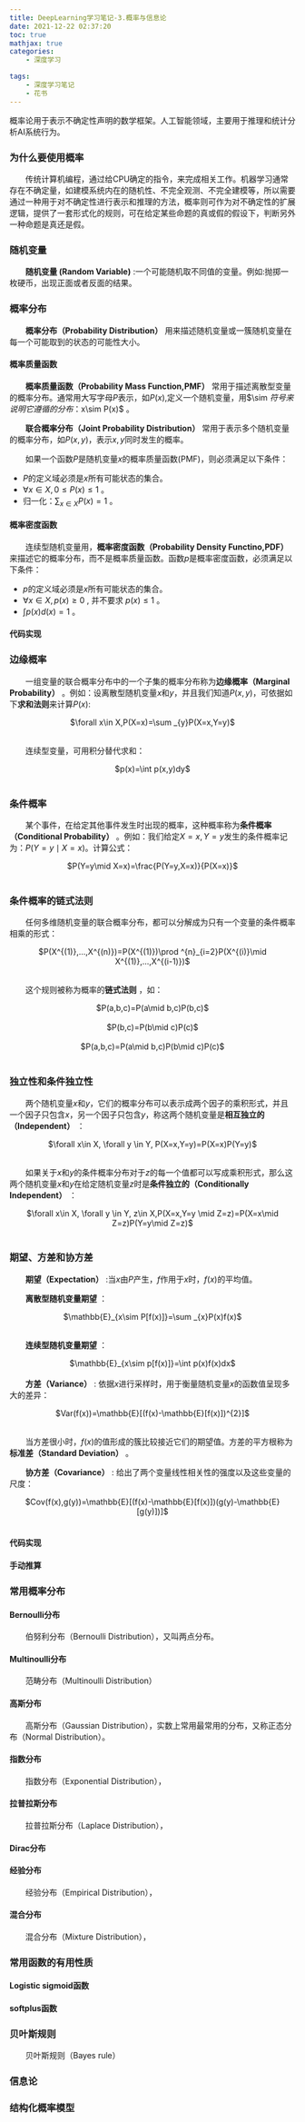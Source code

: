 ```yaml
---
title: DeepLearning学习笔记-3.概率与信息论
date: 2021-12-22 02:37:20
toc: true
mathjax: true
categories:
    - 深度学习

tags:
    - 深度学习笔记
    - 花书
---
```


概率论用于表示不确定性声明的数学框架。人工智能领域，主要用于推理和统计分析AI系统行为。

<!--more-->

### 为什么要使用概率

&emsp;&emsp;传统计算机编程，通过给CPU确定的指令，来完成相关工作。机器学习通常存在不确定量，如建模系统内在的随机性、不完全观测、不完全建模等，所以需要通过一种用于对不确定性进行表示和推理的方法，概率则可作为对不确定性的扩展逻辑，提供了一套形式化的规则，可在给定某些命题的真或假的假设下，判断另外一种命题是真还是假。

### 随机变量

&emsp;&emsp;**随机变量 (Random Variable)** :一个可能随机取不同值的变量。例如:抛掷一枚硬币，出现正面或者反面的结果。

### 概率分布

&emsp;&emsp;**概率分布（Probability Distribution）** 用来描述随机变量或一簇随机变量在每一个可能取到的状态的可能性大小。

#### 概率质量函数

&emsp;&emsp;**概率质量函数（Probability Mass Function,PMF）** 常用于描述离散型变量的概率分布。通常用大写字母$P$表示，如$P(x)$,定义一个随机变量，用$\sim $符号来说明它遵循的分布：$x\sim P(x)$ 。

&emsp;&emsp;**联合概率分布（Joint Probability Distribution）** 常用于表示多个随机变量的概率分布，如$P(x,y)$，表示$x,y$同时发生的概率。

&emsp;&emsp;如果一个函数$P$是随机变量$x$的概率质量函数(PMF)，则必须满足以下条件：
* $P$的定义域必须是$x$所有可能状态的集合。
* $\forall x\in X,0\leqslant P(x)\leqslant 1$ 。
* 归一化：$\sum_{x\in X}P(x)=1$ 。

#### 概率密度函数

&emsp;&emsp;连续型随机变量用，**概率密度函数（Probability Density Functino,PDF）** 来描述它的概率分布，而不是概率质量函数。函数$p$是概率密度函数，必须满足以下条件：

* $p$的定义域必须是$x$所有可能状态的集合。
* $\forall x\in X,p(x)\geqslant 0$ , 并不要求 $p(x)\leqslant 1$ 。
* $\int p(x)d(x)=1$ 。

#### 代码实现


### 边缘概率

&emsp;&emsp;一组变量的联合概率分布中的一个子集的概率分布称为**边缘概率（Marginal Probability）** 。例如：设离散型随机变量$x$和$y$，并且我们知道$P(x,y)$，可依据如下**求和法则**来计算$P(x)$:

<center>$\forall x\in X,P(X=x)=\sum _{y}P(X=x,Y=y)$</center></br>

&emsp;&emsp;连续型变量，可用积分替代求和：

<center>$p(x)=\int p(x,y)dy$</center></br>

### 条件概率

&emsp;&emsp;某个事件，在给定其他事件发生时出现的概率，这种概率称为**条件概率（Conditional Probability）** 。例如：我们给定$X=x,Y=y$发生的条件概率记为：$P(Y=y \mid X=x)$。计算公式：

<center>$P(Y=y\mid X=x)=\frac{P(Y=y,X=x)}{P(X=x)}$</center></br>

### 条件概率的链式法则

&emsp;&emsp;任何多维随机变量的联合概率分布，都可以分解成为只有一个变量的条件概率相乘的形式：

<center>$P(X^{(1)},...,X^{(n)})=P(X^{(1)})\prod ^{n}_{i=2}P(X^{(i)}\mid X^{(1)},...,X^{(i-1)})$</center></br>

&emsp;&emsp;这个规则被称为概率的**链式法则** ，如：

<center>$P(a,b,c)=P(a\mid b,c)P(b,c)$</center></br>
<center>$P(b,c)=P(b\mid c)P(c)$</center></br>
<center>$P(a,b,c)=P(a\mid b,c)P(b\mid c)P(c)$</center></br>

### 独立性和条件独立性

&emsp;&emsp;两个随机变量$x$和$y$，它们的概率分布可以表示成两个因子的乘积形式，并且一个因子只包含$x$，另一个因子只包含$y$，称这两个随机变量是**相互独立的（Independent）** ：

<center>$\forall x\in X, \forall y \in Y, P(X=x,Y=y)=P(X=x)P(Y=y)$</center></br>

&emsp;&emsp;如果关于$x$和$y$的条件概率分布对于$z$的每一个值都可以写成乘积形式，那么这两个随机变量$x$和$y$在给定随机变量$z$时是**条件独立的（Conditionally Independent）** ：

<center>$\forall x\in X, \forall y \in Y, z\in X,P(X=x,Y=y \mid Z=z)=P(X=x\mid Z=z)P(Y=y\mid Z=z)$</center></br>

### 期望、方差和协方差

&emsp;&emsp;**期望（Expectation）** :当$x$由$P$产生，$f$作用于$x$时，$f(x)$的平均值。

&emsp;&emsp;**离散型随机变量期望** ：
<center>$\mathbb{E}_{x\sim P[f(x)]}=\sum _{x}P(x)f(x)$</center></br>

&emsp;&emsp;**连续型随机变量期望** ：
<center>$\mathbb{E}_{x\sim p[f(x)]}=\int p(x)f(x)dx$</center></br

&emsp;&emsp;**方差（Variance）** : 依据$x$进行采样时，用于衡量随机变量$x$的函数值呈现多大的差异：

<center>$Var(f(x))=\mathbb{E}[(f(x)-\mathbb{E}[f(x)])^{2}]$</center></br>

&emsp;&emsp;当方差很小时，$f(x)$的值形成的簇比较接近它们的期望值。方差的平方根称为**标准差（Standard Deviation）** 。

&emsp;&emsp;**协方差（Covariance）**  : 给出了两个变量线性相关性的强度以及这些变量的尺度：

<center>$Cov(f(x),g(y))=\mathbb{E}[(f(x)-\mathbb{E}[f(x)])(g(y)-\mathbb{E}[g(y)])]$</center></br>

#### 代码实现

#### 手动推算

### 常用概率分布

#### Bernoulli分布

&emsp;&emsp;伯努利分布（Bernoulli Distribution），又叫两点分布。


#### Multinoulli分布

&emsp;&emsp;范畴分布（Multinoulli Distribution）

#### 高斯分布

&emsp;&emsp;高斯分布（Gaussian Distribution），实数上常用最常用的分布，又称正态分布（Normal Distribution）。

#### 指数分布

&emsp;&emsp;指数分布（Exponential Distribution），

#### 拉普拉斯分布

&emsp;&emsp;拉普拉斯分布（Laplace Distribution），

#### Dirac分布

#### 经验分布

&emsp;&emsp;经验分布（Empirical Distribution），

#### 混合分布

&emsp;&emsp;混合分布（Mixture Distribution），

### 常用函数的有用性质

#### Logistic sigmoid函数

#### softplus函数

### 贝叶斯规则

&emsp;&emsp;贝叶斯规则（Bayes rule）

### 信息论

### 结构化概率模型